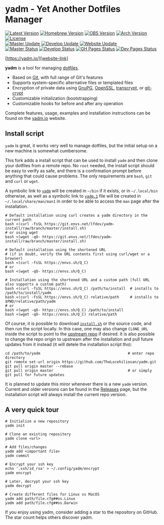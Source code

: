 # yadm - Yet Another Dotfiles Manager

[![Latest Version][releases-badge]][releases-link]
[![Homebrew Version][homebrew-badge]][homebrew-link]
[![OBS Version][obs-badge]][obs-link]
[![Arch Version][arch-badge]][arch-link]
[![License][license-badge]][license-link]<br />
[![Master Update][master-date]][master-commits]
[![Develop Update][develop-date]][develop-commits]
[![Website Update][website-date]][website-commits]<br />
[![Master Status][master-badge]][workflow-master]
[![Develop Status][develop-badge]][workflow-develop]
[![GH Pages Status][gh-pages-badge]][workflow-gh-pages]
[![Dev Pages Status][dev-pages-badge]][workflow-dev-pages]

[https://yadm.io/][website-link]

**yadm** is a tool for managing [dotfiles][].

* Based on [Git][], with full range of Git's features
* Supports system-specific alternative files or templated files
* Encryption of private data using [GnuPG][], [OpenSSL][], [transcrypt][], or
  [git-crypt][]
* Customizable initialization (bootstrapping)
* Customizable hooks for before and after any operation

Complete features, usage, examples and installation instructions can be found on
the [yadm.io][website-link] website.

## Install script

`yadm` is great, it works very well to manage dotfiles, but the initial setup on a new machine is somewhat cumbersome.

This fork adds a install script that can be used to install `yadm` and then clone your dotfiles from a remote repo. No `root` needed, the install script should be easy to verify as safe, and there is a confirmation prompt before anything that could cause problems. The only requirements are `bash`, `git` and `curl` or `wget`.

A symbolic link to [`yadm`](yadm) will be created in `~/bin` if it exists, or in `~/.local/bin` otherwise, as well as a symbolic link to [`yadm.1`](yadm.md) file will be created in `~/.local/share/man/man1` in order to be able to access the `man` page after the installation.

    # Default installation using curl creates a yadm directory in the current path
    bash <(curl -fsSL https://git.envs.net/lfdev/yadm-install/raw/branch/master/install.sh)
    # or using wget
    bash <(wget -qO- https://git.envs.net/lfdev/yadm-install/raw/branch/master/install.sh)

    # Default installation using the shortened URL
    # (if in doubt, verify the URL contents first using curl/wget or a browser)
    bash <(curl -fsSL https://envs.sh/Q_C)
    # or
    bash <(wget -qO- https://envs.sh/Q_C)

    # Installation using the shortened URL and a custom path (full URL also supports a custom path)
    bash <(curl -fsSL https://envs.sh/Q_C) /path/to/install  # installs to /path/to/install/yadm
    bash <(curl -fsSL https://envs.sh/Q_C) relative/path     # installs to $PWD/relative/path/yadm
    # or
    bash <(wget -qO- https://envs.sh/Q_C) /path/to/install
    bash <(wget -qO- https://envs.sh/Q_C) relative/path

Of course, it is possible to download [`install.sh`](install.sh) or the source code, and then run the script locally. In this case, one may also change `CLONE_URL` inside the script to point to the [upstream repo][] if desired. It is also possible to change the repo origin to upstream after the installation and pull future updates from it instead (it will detele the installation script tho):

    cd /path/to/yadm                                        # enter repo directory
    git remote set-url origin https://github.com/TheLocehiliosan/yadm.git
    git pull origin master --rebase
    git pull origin master                                  # or simply git pull for future updates

It is planned to update this miror whenever there is a new `yadm` version. Current and older versions can be found in the [Releases][] page, but the installation script will always install the current repo version.

## A very quick tour

    # Initialize a new repository
    yadm init

    # Clone an existing repository
    yadm clone <url>

    # Add files/changes
    yadm add <important file>
    yadm commit

    # Encrypt your ssh key
    echo '.ssh/id_rsa' > ~/.config/yadm/encrypt
    yadm encrypt

    # Later, decrypt your ssh key
    yadm decrypt

    # Create different files for Linux vs MacOS
    yadm add path/file.cfg##os.Linux
    yadm add path/file.cfg##os.Darwin

If you enjoy using yadm, consider adding a star to the repository on GitHub.
The star count helps others discover yadm.

[Git]: https://git-scm.com/
[GnuPG]: https://gnupg.org/
[OpenSSL]: https://www.openssl.org/
[arch-badge]: https://img.shields.io/archlinux/v/extra/any/yadm
[arch-link]: https://archlinux.org/packages/extra/any/yadm/
[dev-pages-badge]: https://img.shields.io/github/actions/workflow/status/TheLocehiliosan/yadm/test.yml?branch=dev-pages
[develop-badge]: https://img.shields.io/github/actions/workflow/status/TheLocehiliosan/yadm/test.yml?branch=develop
[develop-commits]: https://github.com/TheLocehiliosan/yadm/commits/develop
[develop-date]: https://img.shields.io/github/last-commit/TheLocehiliosan/yadm/develop.svg?label=develop
[dotfiles]: https://en.wikipedia.org/wiki/Hidden_file_and_hidden_directory
[gh-pages-badge]: https://img.shields.io/github/actions/workflow/status/TheLocehiliosan/yadm/test.yml?branch=gh-pages
[git-crypt]: https://github.com/AGWA/git-crypt
[homebrew-badge]: https://img.shields.io/homebrew/v/yadm.svg
[homebrew-link]: https://formulae.brew.sh/formula/yadm
[license-badge]: https://img.shields.io/github/license/TheLocehiliosan/yadm.svg
[license-link]: https://github.com/TheLocehiliosan/yadm/blob/master/LICENSE
[master-badge]: https://img.shields.io/github/actions/workflow/status/TheLocehiliosan/yadm/test.yml?branch=master
[master-commits]: https://github.com/TheLocehiliosan/yadm/commits/master
[master-date]: https://img.shields.io/github/last-commit/TheLocehiliosan/yadm/master.svg?label=master
[obs-badge]: https://img.shields.io/badge/OBS-v3.2.2-blue
[obs-link]: https://software.opensuse.org//download.html?project=home%3ATheLocehiliosan%3Ayadm&package=yadm
[releases-badge]: https://img.shields.io/github/tag/TheLocehiliosan/yadm.svg?label=latest+release
[releases-link]: https://github.com/TheLocehiliosan/yadm/releases
[upstream repo]: https://github.com/TheLocehiliosan/yadm.git
[transcrypt]: https://github.com/elasticdog/transcrypt
[travis-ci]: https://travis-ci.com/TheLocehiliosan/yadm/branches
[website-commits]: https://github.com/TheLocehiliosan/yadm/commits/gh-pages
[website-date]: https://img.shields.io/github/last-commit/TheLocehiliosan/yadm/gh-pages.svg?label=website
[website-link]: https://yadm.io/
[workflow-dev-pages]: https://github.com/thelocehiliosan/yadm/actions?query=workflow%3a%22test+site%22+branch%3adev-pages
[workflow-develop]: https://github.com/TheLocehiliosan/yadm/actions?query=workflow%3ATests+branch%3Adevelop
[workflow-gh-pages]: https://github.com/thelocehiliosan/yadm/actions?query=workflow%3a%22test+site%22+branch%3agh-pages
[workflow-master]: https://github.com/TheLocehiliosan/yadm/actions?query=workflow%3ATests+branch%3Amaster
[Releases]: https://git.envs.net/lfdev/yadm-install/releases